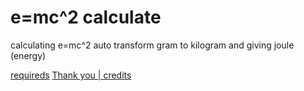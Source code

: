 # e=mc^2 calculate
calculating e=mc^2 auto transform gram to kilogram and giving joule (energy)

[requireds](REQUIRED.md)
[Thank you | credits](THANKYOU.md)
